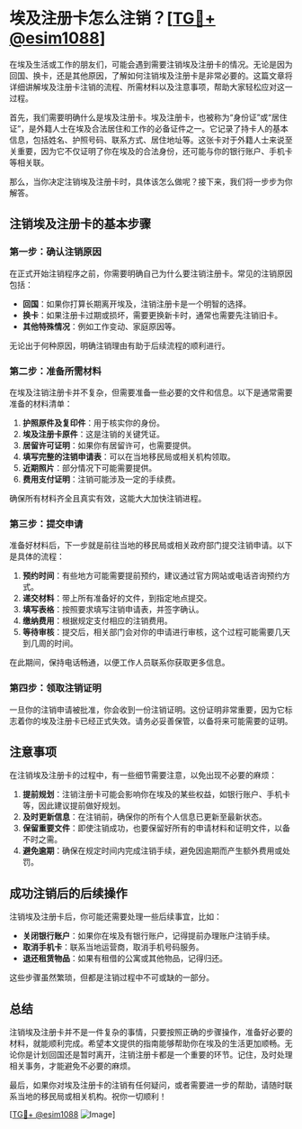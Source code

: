 # 埃及注册卡怎么注销？[[TG💪+ @esim1088](https://t.me/s/esim1088)]

在埃及生活或工作的朋友们，可能会遇到需要注销埃及注册卡的情况。无论是因为回国、换卡，还是其他原因，了解如何注销埃及注册卡是非常必要的。这篇文章将详细讲解埃及注册卡注销的流程、所需材料以及注意事项，帮助大家轻松应对这一过程。

首先，我们需要明确什么是埃及注册卡。埃及注册卡，也被称为“身份证”或“居住证”，是外籍人士在埃及合法居住和工作的必备证件之一。它记录了持卡人的基本信息，包括姓名、护照号码、联系方式、居住地址等。这张卡对于外籍人士来说至关重要，因为它不仅证明了你在埃及的合法身份，还可能与你的银行账户、手机卡等相关联。

那么，当你决定注销埃及注册卡时，具体该怎么做呢？接下来，我们将一步步为你解答。

## 注销埃及注册卡的基本步骤

### 第一步：确认注销原因

在正式开始注销程序之前，你需要明确自己为什么要注销注册卡。常见的注销原因包括：

- **回国**：如果你打算长期离开埃及，注销注册卡是一个明智的选择。
- **换卡**：如果注册卡过期或损坏，需要更换新卡时，通常也需要先注销旧卡。
- **其他特殊情况**：例如工作变动、家庭原因等。

无论出于何种原因，明确注销理由有助于后续流程的顺利进行。

### 第二步：准备所需材料

在埃及注销注册卡并不复杂，但需要准备一些必要的文件和信息。以下是通常需要准备的材料清单：

1. **护照原件及复印件**：用于核实你的身份。
2. **埃及注册卡原件**：这是注销的关键凭证。
3. **居留许可证明**：如果你有居留许可，也需要提供。
4. **填写完整的注销申请表**：可以在当地移民局或相关机构领取。
5. **近期照片**：部分情况下可能需要提供。
6. **费用支付证明**：注销可能涉及一定的手续费。

确保所有材料齐全且真实有效，这能大大加快注销进程。

### 第三步：提交申请

准备好材料后，下一步就是前往当地的移民局或相关政府部门提交注销申请。以下是具体的流程：

1. **预约时间**：有些地方可能需要提前预约，建议通过官方网站或电话咨询预约方式。
2. **递交材料**：带上所有准备好的文件，到指定地点提交。
3. **填写表格**：按照要求填写注销申请表，并签字确认。
4. **缴纳费用**：根据规定支付相应的注销费用。
5. **等待审核**：提交后，相关部门会对你的申请进行审核，这个过程可能需要几天到几周的时间。

在此期间，保持电话畅通，以便工作人员联系你获取更多信息。

### 第四步：领取注销证明

一旦你的注销申请被批准，你会收到一份注销证明。这份证明非常重要，因为它标志着你的埃及注册卡已经正式失效。请务必妥善保管，以备将来可能需要的证明。

## 注意事项

在注销埃及注册卡的过程中，有一些细节需要注意，以免出现不必要的麻烦：

1. **提前规划**：注销注册卡可能会影响你在埃及的某些权益，如银行账户、手机卡等，因此建议提前做好规划。
2. **及时更新信息**：在注销前，确保你的所有个人信息已更新至最新状态。
3. **保留重要文件**：即使注销成功，也要保留好所有的申请材料和证明文件，以备不时之需。
4. **避免逾期**：确保在规定时间内完成注销手续，避免因逾期而产生额外费用或处罚。

## 成功注销后的后续操作

注销埃及注册卡后，你可能还需要处理一些后续事宜，比如：

- **关闭银行账户**：如果你在埃及有银行账户，记得提前办理账户注销手续。
- **取消手机卡**：联系当地运营商，取消手机号码服务。
- **退还租赁物品**：如果有租借的公寓或其他物品，记得归还。

这些步骤虽然繁琐，但都是注销过程中不可或缺的一部分。

## 总结

注销埃及注册卡并不是一件复杂的事情，只要按照正确的步骤操作，准备好必要的材料，就能顺利完成。希望本文提供的指南能够帮助你在埃及的生活更加顺畅。无论你是计划回国还是暂时离开，注销注册卡都是一个重要的环节。记住，及时处理相关事务，才能避免不必要的麻烦。

最后，如果你对埃及注册卡的注销有任何疑问，或者需要进一步的帮助，请随时联系当地的移民局或相关机构。祝你一切顺利！

[[TG💪+ @esim1088](https://t.me/s/esim1088) ![Image](https://i.postimg.cc/4NQfJmqS/Snipaste-2025-05-13-00-14-12.png)]